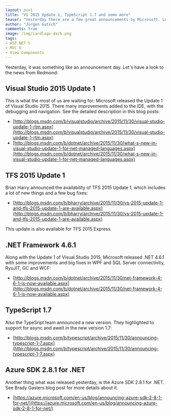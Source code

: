 ```yaml
--- 
layout: post
title: "VS 2015 Update 1, TypeScript 1.7 and some more"
teaser: "Yesterday there are a few great announcements by Microsoft. Let's see what are the news from Redmond"
author: "Jürgen Gutsch"
comments: true
image: /img/cardlogo-dark.png
tags: 
- ASP.NET 5
- MVC 6
- View Components
---
```


Yesterday, it was something like an announcement day. Let's have a look to the news from Redmond:

## Visual Studio 2015 Update 1
This is what the most of us are waiting for: Microsoft released the Update 1 of Visual Studio 2015. There many improvements added to the IDE, with the debugging and navigation. See the detailed description in this blog posts:
- [http://blogs.msdn.com/b/visualstudio/archive/2015/11/30/visual-studio-update-1-rtm.aspx](http://blogs.msdn.com/b/visualstudio/archive/2015/11/30/visual-studio-update-1-rtm.aspx)
- [http://blogs.msdn.com/b/dotnet/archive/2015/11/30/what-s-new-in-visual-studio-update-1-for-net-managed-languages.aspx](http://blogs.msdn.com/b/dotnet/archive/2015/11/30/what-s-new-in-visual-studio-update-1-for-net-managed-languages.aspx)

## TFS 2015 Update 1
Brian Harry announced the availability of TFS 2015 Update 1, which includes a lot of new things and a few bug fixes:
- [http://blogs.msdn.com/b/bharry/archive/2015/11/30/vs-2015-update-1-and-tfs-2015-update-1-are-available.aspx](http://blogs.msdn.com/b/bharry/archive/2015/11/30/vs-2015-update-1-and-tfs-2015-update-1-are-available.aspx)

This update is also available for TFS 2015 Express.

## .NET Framework 4.6.1
Along with the Update 1 of Visual Studio 2015, Microsoft released .NET 4.6.1 with some improvements and big fixes in WPF and SQL Server connectivity, RyuJIT, GC and WCF: 
- [http://blogs.msdn.com/b/dotnet/archive/2015/11/30/net-framework-4-6-1-is-now-available.aspx](http://blogs.msdn.com/b/dotnet/archive/2015/11/30/net-framework-4-6-1-is-now-available.aspx)

## TypeScript 1.7
Also the TypeSript team announced a new version. They highlighted to support for async and aweit in the new version 1.7: 
- [http://blogs.msdn.com/b/typescript/archive/2015/11/30/announcing-typescript-1-7.aspx](http://blogs.msdn.com/b/typescript/archive/2015/11/30/announcing-typescript-1-7.aspx)

## Azure SDK 2.8.1 for .NET
Another thing what was released yesterday, is the Azure SDK 2.8.1 for .NET. See Brady Gasters blog post for more details about it: 
- [https://azure.microsoft.com/en-us/blog/announcing-azure-sdk-2-8-1-for-net/](https://azure.microsoft.com/en-us/blog/announcing-azure-sdk-2-8-1-for-net/)